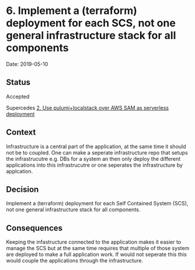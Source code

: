 # 6. Implement a (terraform) deployment for each SCS, not one general infrastructure stack for all components

Date: 2019-05-10

## Status

Accepted

Supercedes [2. Use pulumi+localstack over AWS SAM as serverless deployment](0002-use-pulumi-localstack-over-aws-sam-as-serverless-deployment.md)

## Context

Infrastructure is a central part of the application, at the same time it should not be to coupled. One can make a seperate infrastructure repo that setups the infrastrucutre e.g. DBs for a system an then only deploy the different applications into this infrastrucutre or one seperates the infrastructure by applcation.

## Decision

Implement a (terraform) deployment for each Self Contained System (SCS), not one general infrastructure stack for all components.

## Consequences

Keeping the infastructure connected to the application makes it easier to manage the SCS but at the same time requires that multiple of those system are deployed to make a full application work. If would not seperate this this would couple the applications through the infrastructure.